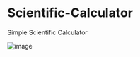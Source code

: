 # Scientific-Calculator
Simple Scientific Calculator

![image](https://user-images.githubusercontent.com/84333489/165061653-96a4fe2a-4675-41b5-8aa9-ce2f502a7b18.png)

